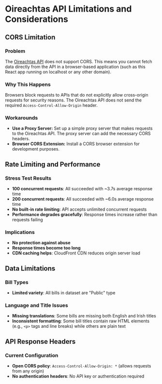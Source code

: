 # Oireachtas API Limitations and Considerations

## CORS Limitation

### Problem

The [Oireachtas API](https://api.oireachtas.ie/) does not support CORS. This means you cannot fetch data directly from the API in a browser-based application (such as this React app running on localhost or any other domain).

### Why This Happens

Browsers block requests to APIs that do not explicitly allow cross-origin requests for security reasons. The Oireachtas API does not send the required `Access-Control-Allow-Origin` header.

### Workarounds

- **Use a Proxy Server:** Set up a simple proxy server that makes requests to the Oireachtas API. The proxy server can add the necessary CORS headers.
- **Browser CORS Extension:** Install a CORS browser extension for development purposes.

## Rate Limiting and Performance

### Stress Test Results

- **100 concurrent requests**: All succeeded with ~3.7s average response time
- **200 concurrent requests**: All succeeded with ~6.0s average response time
- **No built-in rate limiting**: API accepts unlimited concurrent requests
- **Performance degrades gracefully**: Response times increase rather than requests failing

### Implications

- **No protection against abuse**
- **Response times become too long**
- **CDN caching helps**: CloudFront CDN reduces origin server load

## Data Limitations

### Bill Types

- **Limited variety**: All bills in dataset are "Public" type

### Language and Title Issues

- **Missing translations**: Some bills are missing both English and Irish titles
- **Inconsistent formatting**: Some bill titles contain raw HTML elements (e.g., `<p>` tags and line breaks) while others are plain text

## API Response Headers

### Current Configuration

- **Open CORS policy**: `Access-Control-Allow-Origin: *` (allows requests from any origin)
- **No authentication headers**: No API key or authentication required
